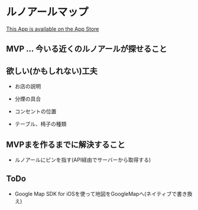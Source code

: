 # ルノアールマップ

[This App is available on the App Store](https://itunes.apple.com/jp/app/id558263797)

## MVP … 今いる近くのルノアールが探せること

## 欲しい(かもしれない)工夫

- お店の説明

- 分煙の具合

- コンセントの位置

- テーブル、椅子の種類

## MVPまを作るまでに解決すること

- ルノアールにピンを指す(API経由でサーバーから取得する)

## ToDo

- Google Map SDK for iOSを使って地図をGoogleMapへ(ネイティブで書き換え)
